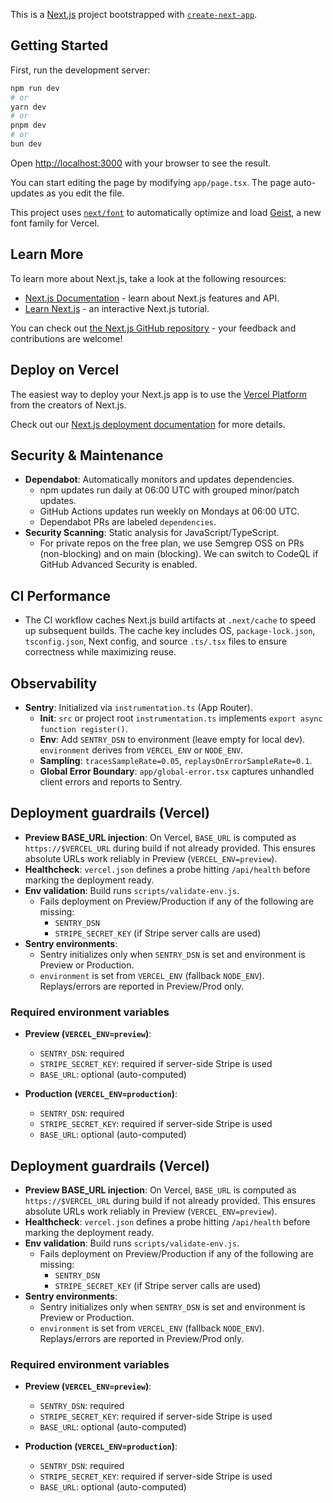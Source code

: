 This is a [Next.js](https://nextjs.org) project bootstrapped with [`create-next-app`](https://nextjs.org/docs/app/api-reference/cli/create-next-app).

## Getting Started

First, run the development server:

```bash
npm run dev
# or
yarn dev
# or
pnpm dev
# or
bun dev
```

Open [http://localhost:3000](http://localhost:3000) with your browser to see the result.

You can start editing the page by modifying `app/page.tsx`. The page auto-updates as you edit the file.

This project uses [`next/font`](https://nextjs.org/docs/app/building-your-application/optimizing/fonts) to automatically optimize and load [Geist](https://vercel.com/font), a new font family for Vercel.

## Learn More

To learn more about Next.js, take a look at the following resources:

- [Next.js Documentation](https://nextjs.org/docs) - learn about Next.js features and API.
- [Learn Next.js](https://nextjs.org/learn) - an interactive Next.js tutorial.

You can check out [the Next.js GitHub repository](https://github.com/vercel/next.js) - your feedback and contributions are welcome!

## Deploy on Vercel

The easiest way to deploy your Next.js app is to use the [Vercel Platform](https://vercel.com/new?utm_medium=default-template&filter=next.js&utm_source=create-next-app&utm_campaign=create-next-app-readme) from the creators of Next.js.

Check out our [Next.js deployment documentation](https://nextjs.org/docs/app/building-your-application/deploying) for more details.

## Security & Maintenance

- **Dependabot**: Automatically monitors and updates dependencies.
  - npm updates run daily at 06:00 UTC with grouped minor/patch updates.
  - GitHub Actions updates run weekly on Mondays at 06:00 UTC.
  - Dependabot PRs are labeled `dependencies`.
- **Security Scanning**: Static analysis for JavaScript/TypeScript.
  - For private repos on the free plan, we use Semgrep OSS on PRs (non-blocking) and on main (blocking). We can switch to CodeQL if GitHub Advanced Security is enabled.

## CI Performance

- The CI workflow caches Next.js build artifacts at `.next/cache` to speed up subsequent builds. The cache key includes OS, `package-lock.json`, `tsconfig.json`, Next config, and source `.ts/.tsx` files to ensure correctness while maximizing reuse.

## Observability

- **Sentry**: Initialized via `instrumentation.ts` (App Router).
  - **Init**: `src` or project root `instrumentation.ts` implements `export async function register()`.
  - **Env**: Add `SENTRY_DSN` to environment (leave empty for local dev). `environment` derives from `VERCEL_ENV` or `NODE_ENV`.
  - **Sampling**: `tracesSampleRate=0.05`, `replaysOnErrorSampleRate=0.1`.
  - **Global Error Boundary**: `app/global-error.tsx` captures unhandled client errors and reports to Sentry.

## Deployment guardrails (Vercel)

- **Preview BASE_URL injection**: On Vercel, `BASE_URL` is computed as `https://$VERCEL_URL` during build if not already provided. This ensures absolute URLs work reliably in Preview (`VERCEL_ENV=preview`).
- **Healthcheck**: `vercel.json` defines a probe hitting `/api/health` before marking the deployment ready.
- **Env validation**: Build runs `scripts/validate-env.js`.
  - Fails deployment on Preview/Production if any of the following are missing:
    - `SENTRY_DSN`
    - `STRIPE_SECRET_KEY` (if Stripe server calls are used)
- **Sentry environments**:
  - Sentry initializes only when `SENTRY_DSN` is set and environment is Preview or Production.
  - `environment` is set from `VERCEL_ENV` (fallback `NODE_ENV`). Replays/errors are reported in Preview/Prod only.

### Required environment variables

- **Preview (`VERCEL_ENV=preview`)**:
  - `SENTRY_DSN`: required
  - `STRIPE_SECRET_KEY`: required if server-side Stripe is used
  - `BASE_URL`: optional (auto-computed)

- **Production (`VERCEL_ENV=production`)**:
  - `SENTRY_DSN`: required
  - `STRIPE_SECRET_KEY`: required if server-side Stripe is used
  - `BASE_URL`: optional (auto-computed)

## Deployment guardrails (Vercel)

- **Preview BASE_URL injection**: On Vercel, `BASE_URL` is computed as `https://$VERCEL_URL` during build if not already provided. This ensures absolute URLs work reliably in Preview (`VERCEL_ENV=preview`).
- **Healthcheck**: `vercel.json` defines a probe hitting `/api/health` before marking the deployment ready.
- **Env validation**: Build runs `scripts/validate-env.js`.
  - Fails deployment on Preview/Production if any of the following are missing:
    - `SENTRY_DSN`
    - `STRIPE_SECRET_KEY` (if Stripe server calls are used)
- **Sentry environments**:
  - Sentry initializes only when `SENTRY_DSN` is set and environment is Preview or Production.
  - `environment` is set from `VERCEL_ENV` (fallback `NODE_ENV`). Replays/errors are reported in Preview/Prod only.

### Required environment variables

- **Preview (`VERCEL_ENV=preview`)**:
  - `SENTRY_DSN`: required
  - `STRIPE_SECRET_KEY`: required if server-side Stripe is used
  - `BASE_URL`: optional (auto-computed)

- **Production (`VERCEL_ENV=production`)**:
  - `SENTRY_DSN`: required
  - `STRIPE_SECRET_KEY`: required if server-side Stripe is used
  - `BASE_URL`: optional (auto-computed)

